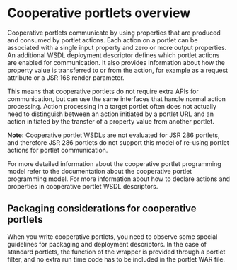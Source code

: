# Cooperative portlets overview

Cooperative portlets communicate by using properties that are produced and consumed by portlet actions. Each action on a portlet can be associated with a single input property and zero or more output properties. An additional WSDL deployment descriptor defines which portlet actions are enabled for communication. It also provides information about how the property value is transferred to or from the action, for example as a request attribute or a JSR 168 render parameter.

This means that cooperative portlets do not require extra APIs for communication, but can use the same interfaces that handle normal action processing. Action processing in a target portlet often does not actually need to distinguish between an action initiated by a portlet URL and an action initiated by the transfer of a property value from another portlet.

**Note:** Cooperative portlet WSDLs are not evaluated for JSR 286 portlets, and therefore JSR 286 portlets do not support this model of re-using portlet actions for portlet communication.

For more detailed information about the cooperative portlet programming model refer to the documentation about the cooperative portlet programming model. For more information about how to declare actions and properties in cooperative portlet WSDL descriptors.

## Packaging considerations for cooperative portlets

When you write cooperative portlets, you need to observe some special guidelines for packaging and deployment descriptors. In the case of standard portlets, the function of the wrapper is provided through a portlet filter, and no extra run time code has to be included in the portlet WAR file.


